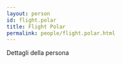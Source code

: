 ```yaml
---
layout: person
id: flight.polar
title: Flight Polar
permalink: people/flight.polar.html
---
```


Dettagli della persona